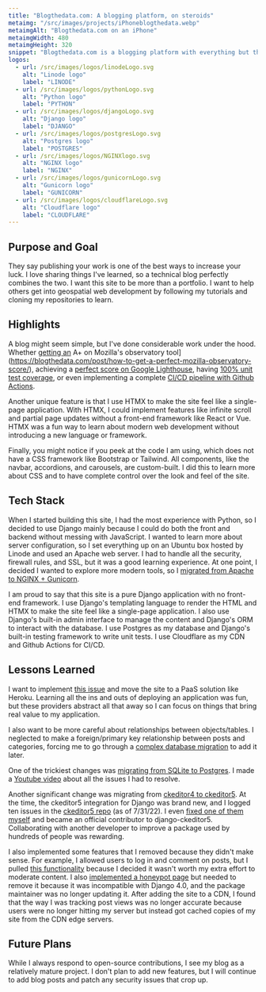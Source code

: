 ```yaml
---
title: "Blogthedata.com: A blogging platform, on steroids"
metaimg: "/src/images/projects/iPhoneblogthedata.webp"
metaimgAlt: "Blogthedata.com on an iPhone"
metaimgWidth: 480
metaimgHeight: 320
snippet: "Blogthedata.com is a blogging platform with everything but the kitchen sink. Built lovingly with Django web framework."
logos:
  - url: /src/images/logos/linodeLogo.svg
    alt: "Linode logo"
    label: "LINODE"
  - url: /src/images/logos/pythonLogo.svg
    alt: "Python logo"
    label: "PYTHON"
  - url: /src/images/logos/djangoLogo.svg
    alt: "Django logo"
    label: "DJANGO"
  - url: /src/images/logos/postgresLogo.svg
    alt: "Postgres logo"
    label: "POSTGRES"
  - url: /src/images/logos/NGINXlogo.svg
    alt: "NGINX logo"
    label: "NGINX"
  - url: /src/images/logos/gunicornLogo.svg
    alt: "Gunicorn logo"
    label: "GUNICORN"
  - url: /src/images/logos/cloudflareLogo.svg
    alt: "Cloudflare logo"
    label: "CLOUDFLARE"
---
```


## Purpose and Goal
They say publishing your work is one of the best ways to increase your luck. I love sharing things I've learned, so a technical blog perfectly combines the two. I want this site to be more than a portfolio. I want to help others get into geospatial web development by following my tutorials and cloning my repositories to learn.

## Highlights
A blog might seem simple, but I've done considerable work under the hood. Whether [getting an](https://blogthedata.com/post/how-to-get-a-perfect-mozilla-observatory-score/) A+ on Mozilla's observatory tool](https://blogthedata.com/post/how-to-get-a-perfect-mozilla-observatory-score/), achieving a [perfect score on Google Lighthouse](https://blogthedata.com/post/google-lighthouse-perfect-score/), having [100% unit test coverage](https://blogthedata.com/post/how-to-get-100-percent-unit-test-coverage/), or even implementing a complete [CI/CD pipeline with Github Actions](https://blogthedata.com/post/implement-continuous-integration-github-actions/).

Another unique feature is that I use HTMX to make the site feel like a single-page application. With HTMX, I could implement features like infinite scroll and partial page updates without a front-end framework like React or Vue. HTMX was a fun way to learn about modern web development without introducing a new language or framework.

Finally, you might notice if you peek at the code I am using, which does not have a CSS framework like Bootstrap or Tailwind. All components, like the navbar, accordions, and carousels, are custom-built. I did this to learn more about CSS and to have complete control over the look and feel of the site.

## Tech Stack
When I started building this site, I had the most experience with Python, so I decided to use Django mainly because I could do both the front and backend without messing with JavaScript. I wanted to learn more about server configuration, so I set everything up on an Ubuntu box hosted by Linode and used an Apache web server. I had to handle all the security, firewall rules, and SSL, but it was a good learning experience. At one point, I decided I wanted to explore more modern tools, so I [migrated from Apache to NGINX + Gunicorn](https://blogthedata.com/post/Migrating-from-apache-to-Nginx-Gunicorn/).

I am proud to say that this site is a pure Django application with no front-end framework. I use Django's templating language to render the HTML and HTMX to make the site feel like a single-page application. I also use Django's built-in admin interface to manage the content and Django's ORM to interact with the database. I use Postgres as my database and Django's built-in testing framework to write unit tests. I use Cloudflare as my CDN and Github Actions for CI/CD.

## Lessons Learned
I want to implement [this issue](https://github.com/jsolly/blogthedata/issues/137) and move the site to a PaaS solution like Heroku. Learning all the ins and outs of deploying an application was fun, but these providers abstract all that away so I can focus on things that bring real value to my application.

I also want to be more careful about relationships between objects/tables. I neglected to make a foreign/primary key relationship between posts and categories, forcing me to go through a [complex database migration](https://blogthedata.com/post/UI-enhancement-leads-to-major-architecture-changes/) to add it later. 

One of the trickiest changes was [migrating from SQLite to Postgres](https://blogthedata.com/post/migrating-to-postgres-from-sqllite/). I made a [Youtube video](https://www.youtube.com/watch?v=Y2g5nUnZpNc&t=3s) about all the issues I had to resolve.

Another significant change was migrating from [ckeditor4 to ckeditor5](https://blogthedata.com/post/migrating-to-ckeditor-5/). At the time, the ckeditor5 integration for Django was brand new, and I logged ten issues in the [ckeditor5 repo](https://github.com/hvlads/django-ckeditor-5/issues?q=is%3Aissue+is%3Aclosed+author%3Ajsolly) (as of 7/31/22). I even [fixed one of them myself](https://github.com/hvlads/django-ckeditor-5/pull/71) and became an official contributor to django-ckeditor5. Collaborating with another developer to improve a package used by hundreds of people was rewarding.

I also implemented some features that I removed because they didn't make sense. For example, I allowed users to log in and comment on posts, but I pulled [this functionality](https://github.com/jsolly/blogthedata/pull/77) because I decided it wasn't worth my extra effort to moderate content. I also [implemented a honeypot page](https://blogthedata.com/post/admin-honeypot-page-to-catch-hackers/) but needed to remove it because it was incompatible with Django 4.0, and the package maintainer was no longer updating it. After adding the site to a CDN, I found that the way I was tracking post views was no longer accurate because users were no longer hitting my server but instead got cached copies of my site from the CDN edge servers. 

## Future Plans
While I always respond to open-source contributions, I see my blog as a relatively mature project. I don't plan to add new features, but I will continue to add blog posts and patch any security issues that crop up. 
